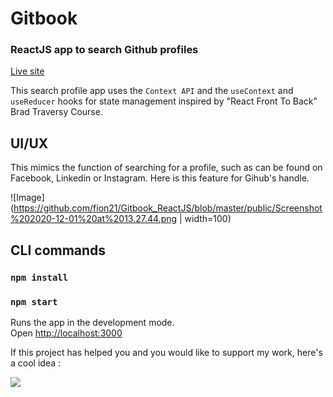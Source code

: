 # Gitbook

### ReactJS app to search Github profiles
[Live site](https://gitbook-react.herokuapp.com)

This search profile app uses the `Context API` and the `useContext` and `useReducer` hooks for state management inspired by "React Front To Back" Brad Traversy Course.

## UI/UX
This mimics the function of searching for a profile, such as can be found on Facebook, Linkedin or Instagram. Here is this feature for Gihub's handle.

![Image](https://github.com/fion21/Gitbook_ReactJS/blob/master/public/Screenshot%202020-12-01%20at%2013.27.44.png | width=100)



## CLI commands

### `npm install`

### `npm start`

Runs the app in the development mode.<br>
Open [http://localhost:3000](http://localhost:3000)


If this project has helped you and you would like to support my work, here's a cool idea :

<a href="https://www.buymeacoffee.com/fion34"><img src="https://img.buymeacoffee.com/button-api/?text=Buy me a coffee&emoji=&slug=fion34&button_colour=FFDD00&font_colour=000000&font_family=Cookie&outline_colour=000000&coffee_colour=ffffff"></a>
